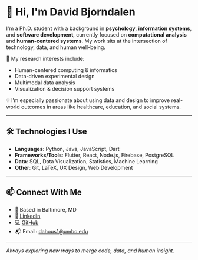 # 👋 Hi, I'm David Bjorndalen

I'm a Ph.D. student with a background in **psychology**, **information systems**, and **software development**, currently focused on **computational analysis** and **human-centered systems**. My work sits at the intersection of technology, data, and human well-being.

🔬 My research interests include:
- Human-centered computing & informatics
- Data-driven experimental design
- Multimodal data analysis
- Visualization & decision support systems

💡 I’m especially passionate about using data and design to improve real-world outcomes in areas like healthcare, education, and social systems.

---

## 🛠️ Technologies I Use

- **Languages**: Python, Java, JavaScript, Dart
- **Frameworks/Tools**: Flutter, React, Node.js, Firebase, PostgreSQL
- **Data**: SQL, Data Visualization, Statistics, Machine Learning
- **Other**: Git, LaTeX, UX Design, Web Development

---

## 📫 Connect With Me

- 📍 Based in Baltimore, MD  
- 💼 [LinkedIn]([https://www.linkedin.com/in/david-house-792b7961/](https://www.linkedin.com/in/david-bjorndalen-792b7961/))  
- 💻 [GitHub](https://github.com/davidbjorndalen)  
- 📬 Email: [dahous1@umbc.edu](mailto:dahous1@umbc.edu)

---

_Always exploring new ways to merge code, data, and human insight._

